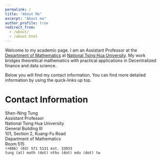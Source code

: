 ```yaml
---
permalink: /
title: "About Me"
excerpt: "About me"
author_profile: true
redirect_from: 
  - /about/
  - /about.html
---
```


Welcome to my academic page. I am an Assistant Professor at the [Department of Mathematics](https://www.math.nthu.edu.tw/) at [National Tsing Hua University](https://nthu-en.site.nthu.edu.tw/). My work bridges theoretical mathematics with practical applications in Decentralized finance and data science.

Below you will find my contact information.  You can find more detailed information by using the quick-links up top.

# Contact Information

Shen-Ning Tung \
Assistant Professor \
National Tsing Hua University \
General Building III \
101, Section 2, Kuang-Fu Road\
Department of Mathematics\
Room 515 \
``(+886) (03) 571 5131 ext. 33033``\
``tung (at) math (dot) nthu (dot) edu (dot) tw``


